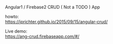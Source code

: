 Angular1 / Firebase2 CRUD ( Not a TODO ) App

howto:  
https://jprichter.github.io/2015/09/15/angular-crud/

Live demo:  
https://ang-crud.firebaseapp.com/#/
